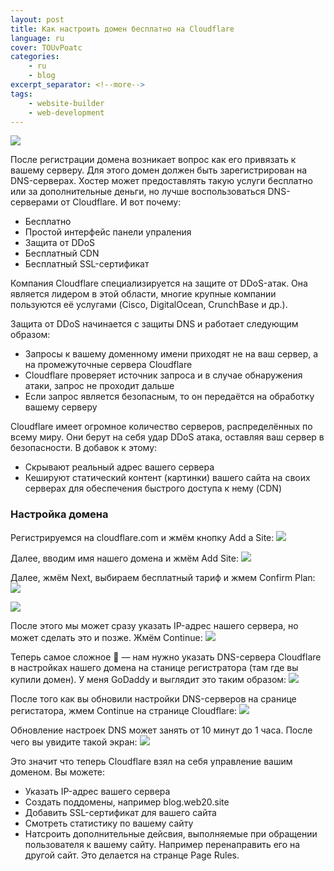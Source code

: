 ```yaml
---
layout: post
title: Как настроить домен бесплатно на Cloudflare
language: ru
cover: TOUvPoatc
categories:
    - ru
    - blog
excerpt_separator: <!--more-->
tags:
    - website-builder
    - web-development
---
```

![](https://cdn.web20site.com/images/lg/TOUvPoatc.jpg)

После регистрации домена возникает вопрос как его привязать к вашему серверу. 
Для этого домен должен быть зарегистрирован на DNS-серверах. Хостер может 
предоставлять такую услуги бесплатно или за дополнительные деньги, но лучше 
воспользоваться DNS-серверами от Cloudflare. И вот почему<!--more-->:

* Бесплатно
* Простой интерфейс панели упраления
* Защита от DDoS
* Бесплатный CDN
* Бесплатный SSL-сертификат

Компания Cloudflare специализируется на защите от DDoS-атак. Она является лидером 
в этой области, многие крупные компании пользуются её услугами (Cisco, 
DigitalOcean, CrunchBase и др.).

Защита от DDoS начинается с защиты DNS и работает следующим образом:

* Запросы к вашему доменному имени приходят не на ваш сервер, а на промежуточные сервера Cloudflare
* Cloudflare проверяет источник запроса и в случае обнаружения атаки, запрос не проходит дальше
* Если запрос является безопасным, то он передаётся на обработку вашему серверу

Cloudflare имеет огромное количество серверов, распределённых по всему миру. Они берут 
на себя удар DDoS атака, оставляя ваш сервер в безопасности. В добавок к этому:

* Скрывают реальный адрес вашего сервера
* Кешируют статический контент (картинки) вашего сайта на своих серверах для обеспечения быстрого доступа к нему (CDN)

### Настройка домена

Регистрируемся на cloudflare.com и жмём кнопку Add a Site:
![](https://cdn.web20site.com/images/lg/TWJ8tardX.jpg)

Далее, вводим имя нашего домена и жмём Add Site:
![](https://cdn.web20site.com/images/lg/ePYwTazYK.jpg)

Далее, жмём Next, выбираем бесплатный тариф и жмем Confirm Plan:
![](https://cdn.web20site.com/images/lg/30OBKF6ca.jpg)

![](https://cdn.web20site.com/images/lg/oPNpSrQhj.jpg)

После этого мы может сразу указать IP-адрес нашего сервера, но может сделать это и позже. Жмём Continue:
![](https://cdn.web20site.com/images/lg/-uckNmJ4D.jpg)

Теперь самое сложное 🙂 — нам нужно указать DNS-сервера Cloudflare в настройках нашего домена на станице регистратора 
(там где вы купили домен). У меня GoDaddy и выглядит это таким образом:
![](https://cdn.web20site.com/images/lg/RHUOF17Tt.jpg)

После того как вы обновили настройки DNS-серверов на сранице регистатора, жмем Continue на странице Cloudflare:
![](https://cdn.web20site.com/images/lg/CCTixzFJO.jpg)

Обновление настроек DNS может занять от 10 минут до 1 часа. После чего вы увидите такой экран:
![](https://cdn.web20site.com/images/lg/B9duEDx1K.jpg)

Это значит что теперь Cloudflare взял на себя управление вашим доменом. Вы можете:

* Указать IP-адрес вашего сервера
* Создать поддомены, например blog.web20.site
* Добавить SSL-сертификат для вашего сайта
* Смотреть статистику по вашему сайту
* Натсроить дополнительные дейсвия, выполняемые при обращении пользователя к вашему сайту. Например перенаправить его на другой сайт. Это делается на странце Page Rules.
